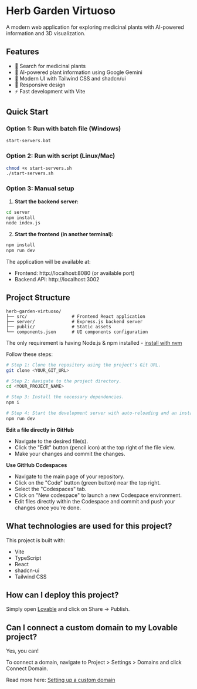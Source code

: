 # Herb Garden Virtuoso

A modern web application for exploring medicinal plants with AI-powered information and 3D visualization.

## Features

- 🌿 Search for medicinal plants
- 🤖 AI-powered plant information using Google Gemini
- 🎨 Modern UI with Tailwind CSS and shadcn/ui
- 📱 Responsive design
- ⚡ Fast development with Vite

## Quick Start

### Option 1: Run with batch file (Windows)
```bash
start-servers.bat
```

### Option 2: Run with script (Linux/Mac)
```bash
chmod +x start-servers.sh
./start-servers.sh
```

### Option 3: Manual setup

1. **Start the backend server:**
```bash
cd server
npm install
node index.js
```

2. **Start the frontend (in another terminal):**
```bash
npm install
npm run dev
```

The application will be available at:
- Frontend: http://localhost:8080 (or available port)
- Backend API: http://localhost:3002

## Project Structure

```
herb-garden-virtuoso/
├── src/                 # Frontend React application
├── server/              # Express.js backend server
├── public/              # Static assets
└── components.json      # UI components configuration
```

The only requirement is having Node.js & npm installed - [install with nvm](https://github.com/nvm-sh/nvm#installing-and-updating)

Follow these steps:

```sh
# Step 1: Clone the repository using the project's Git URL.
git clone <YOUR_GIT_URL>

# Step 2: Navigate to the project directory.
cd <YOUR_PROJECT_NAME>

# Step 3: Install the necessary dependencies.
npm i

# Step 4: Start the development server with auto-reloading and an instant preview.
npm run dev
```

**Edit a file directly in GitHub**

- Navigate to the desired file(s).
- Click the "Edit" button (pencil icon) at the top right of the file view.
- Make your changes and commit the changes.

**Use GitHub Codespaces**

- Navigate to the main page of your repository.
- Click on the "Code" button (green button) near the top right.
- Select the "Codespaces" tab.
- Click on "New codespace" to launch a new Codespace environment.
- Edit files directly within the Codespace and commit and push your changes once you're done.

## What technologies are used for this project?

This project is built with:

- Vite
- TypeScript
- React
- shadcn-ui
- Tailwind CSS

## How can I deploy this project?

Simply open [Lovable](https://lovable.dev/projects/a1310af0-d655-4acf-ab08-42aa95f90747) and click on Share -> Publish.

## Can I connect a custom domain to my Lovable project?

Yes, you can!

To connect a domain, navigate to Project > Settings > Domains and click Connect Domain.

Read more here: [Setting up a custom domain](https://docs.lovable.dev/tips-tricks/custom-domain#step-by-step-guide)
